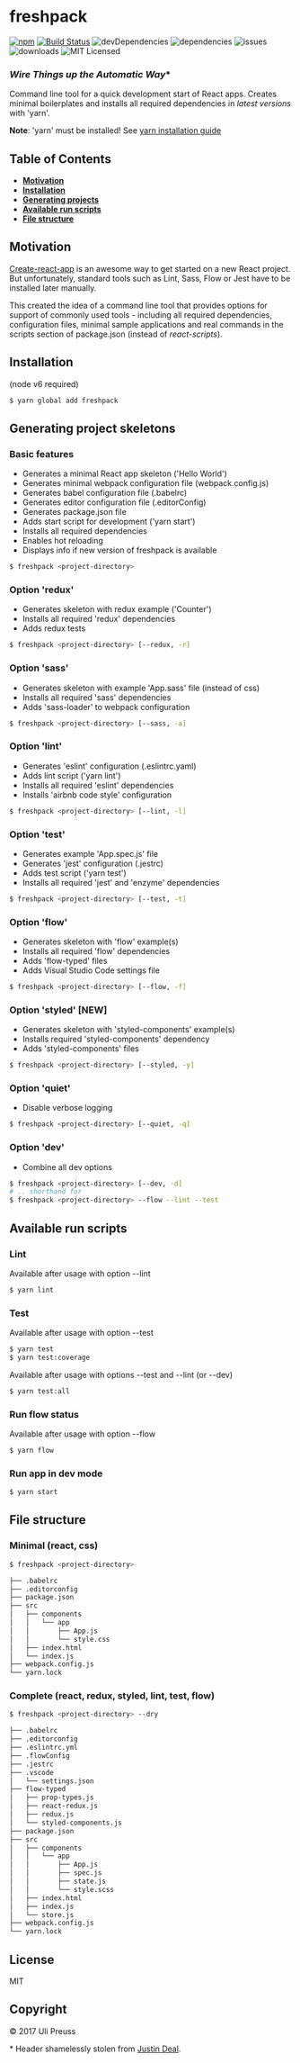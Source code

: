 # freshpack

[![npm](https://img.shields.io/npm/v/freshpack.svg)](https://www.npmjs.com/package/freshpack) [![Build Status](https://travis-ci.org/freshpack/freshpack.svg?branch=master)](https://travis-ci.org/freshpack/freshpack) ![devDependencies](https://img.shields.io/david/freshpack/freshpack.svg) ![dependencies](https://img.shields.io/david/dev/freshpack/freshpack.svg) ![issues](https://img.shields.io/github/issues-raw/freshpack/freshpack.svg) ![downloads](https://img.shields.io/npm/dt/freshpack.svg) ![MIT Licensed](https://img.shields.io/npm/l/freshpack.svg)

### _Wire Things up the Automatic Way_*

Command line tool for a quick development start of React apps.
Creates minimal boilerplates and installs all required dependencies in _latest versions_ with 'yarn'.

**Note**: 'yarn' must be installed! See [yarn installation guide](https://yarnpkg.com/lang/en/docs/install/)

## Table of Contents
* [**Motivation**](#motivation)
* [**Installation**](#installation)
* [**Generating projects**](#generating-projects)
* [**Available run scripts**](#available-run-scripts)
* [**File structure**](#file-structure)

## Motivation
[Create-react-app](https://github.com/facebookincubator/create-react-app) is an awesome way to get started on a new React project. But unfortunately, standard tools such as Lint, Sass, Flow or Jest have to be installed later manually.

This created the idea of a command line tool that provides options for support of commonly used tools - including all required dependencies, configuration files, minimal sample applications and real commands in the scripts section of package.json (instead of _react-scripts_).

## Installation
(node v6 required)

```bash
$ yarn global add freshpack
```

## Generating project skeletons

### Basic features
* Generates a minimal React app skeleton ('Hello World')
* Generates minimal webpack configuration file (webpack.config.js)
* Generates babel configuration file (.babelrc)
* Generates editor configuration file (.editorConfig)
* Generates package.json file
* Adds start script for development ('yarn start')
* Installs all required dependencies
* Enables hot reloading
* Displays info if new version of freshpack is available
```bash
$ freshpack <project-directory>
```

### Option 'redux'
* Generates skeleton with redux example ('Counter')
* Installs all required 'redux' dependencies
* Adds redux tests
```bash
$ freshpack <project-directory> [--redux, -r]
```

### Option 'sass'
* Generates skeleton with example 'App.sass' file (instead of css)
* Installs all required 'sass' dependencies
* Adds 'sass-loader' to webpack configuration
```bash
$ freshpack <project-directory> [--sass, -a]
```

### Option 'lint'
* Generates 'eslint' configuration (.eslintrc.yaml)
* Adds lint script ('yarn lint')
* Installs all required 'eslint' dependencies
* Installs 'airbnb code style' configuration
```bash
$ freshpack <project-directory> [--lint, -l]
```

### Option 'test'
* Generates example 'App.spec.js' file
* Generates 'jest' configuration (.jestrc)
* Adds test script ('yarn test')
* Installs all required 'jest' and 'enzyme' dependencies
```bash
$ freshpack <project-directory> [--test, -t]
```

### Option 'flow'
* Generates skeleton with 'flow' example(s)
* Installs all required 'flow' dependencies
* Adds 'flow-typed' files
* Adds Visual Studio Code settings file
```bash
$ freshpack <project-directory> [--flow, -f]
```

### Option 'styled' **[NEW]**
* Generates skeleton with 'styled-components' example(s)
* Installs required 'styled-components' dependency
* Adds 'styled-components' files
```bash
$ freshpack <project-directory> [--styled, -y]
```

### Option 'quiet'
* Disable verbose logging
```bash
$ freshpack <project-directory> [--quiet, -q]
```

### Option 'dev'
* Combine all dev options
```bash
$ freshpack <project-directory> [--dev, -d]
# .. shorthand for
$ freshpack <project-directory> --flow --lint --test
```

## Available run scripts

### Lint
Available after usage with option --lint
```bash
$ yarn lint
```

### Test
Available after usage with option --test
```bash
$ yarn test
$ yarn test:coverage
```

Available after usage with options --test and --lint (or --dev)
```bash
$ yarn test:all
```

### Run flow status
Available after usage with option --flow
```bash
$ yarn flow
```

### Run app in dev mode
```bash
$ yarn start
```

## File structure

### Minimal (react, css)
```bash
$ freshpack <project-directory>

├── .babelrc
├── .editorconfig
├── package.json
├── src
│   ├── components
│   │   └── app
│   │       ├── App.js
│   │       └── style.css
│   ├── index.html
│   └── index.js
├── webpack.config.js
└── yarn.lock
```

### Complete (react, redux, styled, lint, test, flow)
```bash
$ freshpack <project-directory> --dry

├── .babelrc
├── .editorconfig
├── .eslintrc.yml
├── .flowConfig
├── .jestrc
├── .vscode
│   └── settings.json
├── flow-typed
│   ├── prop-types.js
│   ├── react-redux.js
│   ├── redux.js
│   └── styled-components.js
├── package.json
├── src
│   ├── components
│   │   └── app
│   │       ├── App.js
│   │       ├── spec.js
│   │       ├── state.js
│   │       └── style.scss
│   ├── index.html
│   ├── index.js
│   └── store.js
├── webpack.config.js
└── yarn.lock
```

## License
MIT

## Copyright
&copy; 2017 Uli Preuss

\* Header shamelessly stolen from [Justin Deal](https://zapier.com/engineering/how-to-build-redux/).
